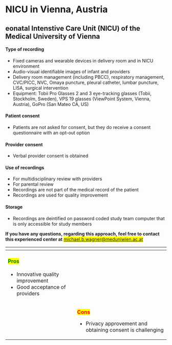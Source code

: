 # NICU in Vienna, Austria

## eonatal Intenstive Care Unit (NICU) of the Medical University of Vienna

#### Type of recording

* Fixed cameras and wearable devices in delivery room and in NICU environment
* Audio-visual identifiable images of infant and providers
* Delivery room management (including PBCC), respiratory management, CVC/PICC, NVC, Omaya puncture, pleural catheter, lumbar puncture, LISA, surgical intervention&#x20;
* Equipment: Tobii Pro Glasses 2 and 3 eye-tracking glasses (Tobii, Stockholm, Sweden), VPS 19 glasses (ViewPoint System, Vienna, Austria), GoPro (San Mateo CA, US)&#x20;

#### Patient consent

* Patients are not asked for consent, but they do receive a consent questionnaire with an opt-out option

#### Provider consent

* Verbal provider consent is obtained

#### Use of recordings

* For multidisciplinary review with providers
* For parental review
* Recordings are not part of the medical record of the patient
* Recordings are used for quality improvement

#### Storage

* Recordings are deintified on password coded study team computer that is only accessible for study members

**If you have any questions, regarding this approach, feel free to contact this experienced center at** <mark style="color:blue;">michael.b.wagner@meduniwien.ac.at</mark>

<table data-view="cards"><thead><tr><th></th><th></th><th></th></tr></thead><tbody><tr><td><p></p><h4><mark style="color:green;">Pros</mark></h4><ul><li>Innovative quality improvement</li><li>Good acceptance of providers</li></ul></td><td></td><td></td></tr><tr><td></td><td></td><td><p><mark style="color:red;"><strong>Cons</strong></mark></p><ul><li>Privacy approvement and obtaining consent is challenging</li></ul></td></tr></tbody></table>
